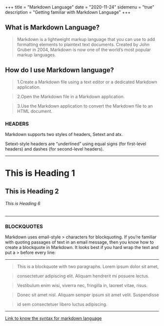 +++
title = "Markdown Language"
date = "2020-11-24"
sidemenu = "true"
description = "Getting familiar with Markdown Language"
+++

## What is Markdown Language?
>Markdown is a lightweight markup language that you can use to add formatting elements to plaintext text documents. Created by John Gruber in 2004, Markdown is now one of the world’s most popular markup languages.

## How do I use Markdown language?

> 1.Create a Markdown file using a text editor or a dedicated Markdown application.	
  
> 2.Open the Markdown file in a Markdown application.

> 3.Use the Markdown application to convert the Markdown file to an HTML document.

### HEADERS
Markdown supports two styles of headers, Setext and atx. 

Setext-style headers are “underlined” using equal signs (for first-level headers) and dashes (for second-level headers).

------
# This is Heading 1  

## This is  Heading 2

###### This is Heading 6
------
### BLOCKQUOTES  
  Markdown uses email-style > characters for blockquoting. If you’re familiar with quoting passages of text in an email message, then you know how to create a blockquote in Markdown. It looks best if you hard wrap the text and put a > before every line:

------
> This is a blockquote with two paragraphs. Lorem ipsum dolor sit amet,

> consectetuer adipiscing elit. Aliquam hendrerit mi posuere lectus.

> Vestibulum enim wisi, viverra nec, fringilla in, laoreet vitae, risus.

> Donec sit amet nisl. Aliquam semper ipsum sit amet velit. Suspendisse

> id sem consectetuer libero luctus adipiscing.
------
<!-- Links -->
[Link to know the syntax for markdown language](https://youtu.be/HUBNt18RFbo)

